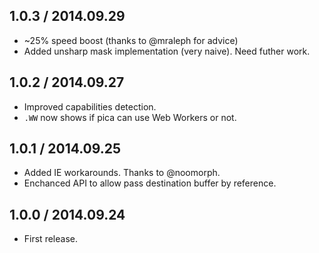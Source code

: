 1.0.3 / 2014.09.29
------------------

- ~25% speed boost (thanks to @mraleph for advice)
- Added unsharp mask implementation (very naive). Need futher work.


1.0.2 / 2014.09.27
------------------

- Improved capabilities detection.
- `.WW` now shows if pica can use Web Workers or not.


1.0.1 / 2014.09.25
------------------

- Added IE workarounds. Thanks to @noomorph.
- Enchanced API to allow pass destination buffer by reference.


1.0.0 / 2014.09.24
------------------

- First release.
